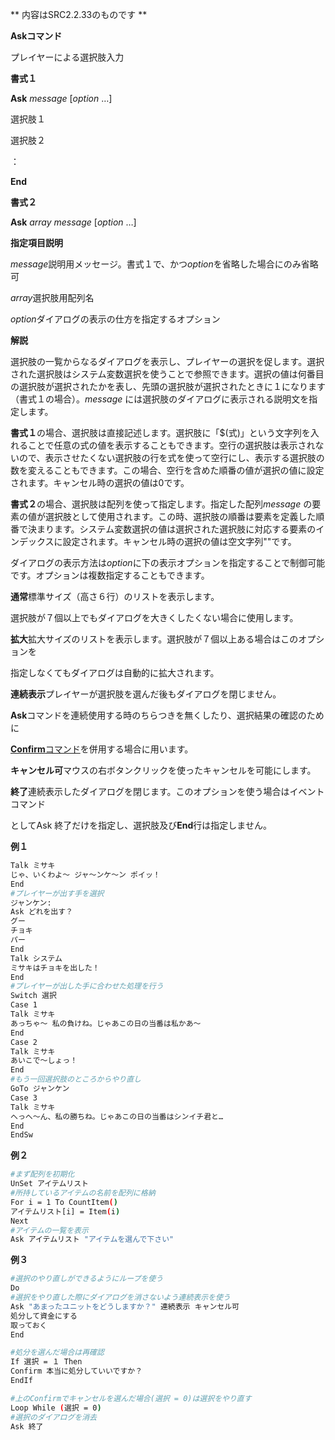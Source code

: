 ** 内容はSRC2.2.33のものです **

**Askコマンド**

プレイヤーによる選択肢入力

**書式１**

**Ask** *message* [*option* …]

選択肢１

選択肢２

：

**End**

**書式２**

**Ask** *array message* [*option* …]

**指定項目説明**

*message*説明用メッセージ。書式１で、かつ*option*を省略した場合にのみ省略可

*array*選択肢用配列名

*option*ダイアログの表示の仕方を指定するオプション

**解説**

選択肢の一覧からなるダイアログを表示し、プレイヤーの選択を促します。選択された選択肢はシステム変数選択を使うことで参照できます。選択の値は何番目の選択肢が選択されたかを表し、先頭の選択肢が選択されたときに１になります（書式１の場合）。*message* には選択肢のダイアログに表示される説明文を指定します。

**書式１**の場合、選択肢は直接記述します。選択肢に「$(式)」という文字列を入れることで任意の式の値を表示することもできます。空行の選択肢は表示されないので、表示させたくない選択肢の行を式を使って空行にし、表示する選択肢の数を変えることもできます。この場合、空行を含めた順番の値が選択の値に設定されます。キャンセル時の選択の値は0です。

**書式２**の場合、選択肢は配列を使って指定します。指定した配列*message* の要素の値が選択肢として使用されます。この時、選択肢の順番は要素を定義した順番で決まります。システム変数選択の値は選択された選択肢に対応する要素のインデックスに設定されます。キャンセル時の選択の値は空文字列""です。

ダイアログの表示方法は*option*に下の表示オプションを指定することで制御可能です。オプションは複数指定することもできます。

**通常**標準サイズ（高さ６行）のリストを表示します。

選択肢が７個以上でもダイアログを大きくしたくない場合に使用します。

**拡大**拡大サイズのリストを表示します。選択肢が７個以上ある場合はこのオプションを

指定しなくてもダイアログは自動的に拡大されます。

**連続表示**プレイヤーが選択肢を選んだ後もダイアログを閉じません。

**Ask**コマンドを連続使用する時のちらつきを無くしたり、選択結果の確認のために

[**Confirm**コマンド](Confirmコマンド.md)を併用する場合に用います。

**キャンセル可**マウスの右ボタンクリックを使ったキャンセルを可能にします。

**終了**連続表示したダイアログを閉じます。このオプションを使う場合はイベントコマンド

としてAsk 終了だけを指定し、選択肢及び**End**行は指定しません。

**例１**
```sh
Talk ミサキ
じゃ、いくわよ～ ジャ～ンケ～ン ポイッ！
End
#プレイヤーが出す手を選択
ジャンケン:
Ask どれを出す？
グー
チョキ
パー
End
Talk システム
ミサキはチョキを出した！
End
#プレイヤーが出した手に合わせた処理を行う
Switch 選択
Case 1
Talk ミサキ
あっちゃ～ 私の負けね。じゃあこの日の当番は私かあ～
End
Case 2
Talk ミサキ
あいこで～しょっ！
End
#もう一回選択肢のところからやり直し
GoTo ジャンケン
Case 3
Talk ミサキ
へっへ～ん、私の勝ちね。じゃあこの日の当番はシンイチ君と…
End
EndSw
```

**例２**
```sh
#まず配列を初期化
UnSet アイテムリスト
#所持しているアイテムの名前を配列に格納
For i = 1 To CountItem()
アイテムリスト[i] = Item(i)
Next
#アイテムの一覧を表示
Ask アイテムリスト "アイテムを選んで下さい"
```

**例３**
```sh
#選択のやり直しができるようにループを使う
Do
#選択をやり直した際にダイアログを消さないよう連続表示を使う
Ask "あまったユニットをどうしますか？" 連続表示 キャンセル可
処分して資金にする
取っておく
End

#処分を選んだ場合は再確認
If 選択 = １ Then
Confirm 本当に処分していいですか？
EndIf

#上のConfirmでキャンセルを選んだ場合(選択 = 0)は選択をやり直す
Loop While (選択 = 0)
#選択のダイアログを消去
Ask 終了
```

